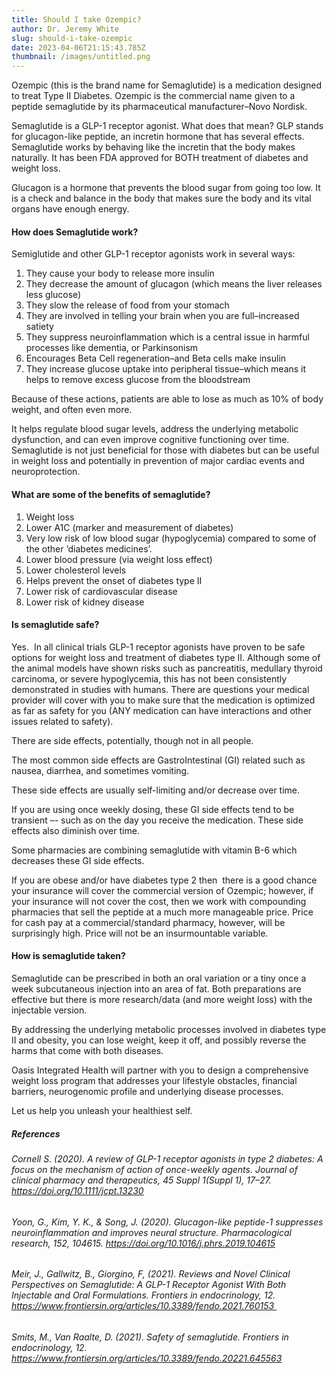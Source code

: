 ```yaml
---
title: Should I take Ozempic?
author: Dr. Jeremy White
slug: should-i-take-ozempic
date: 2023-04-06T21:15:43.785Z
thumbnail: /images/untitled.png
---
```



Ozempic (this is the brand name for Semaglutide) is a medication designed to treat Type II Diabetes. Ozempic is the commercial name given to a peptide semaglutide by its pharmaceutical manufacturer–Novo Nordisk. 

Semaglutide is a GLP-1 receptor agonist. What does that mean? GLP stands for glucagon-like peptide, an incretin hormone that has several effects. Semaglutide works by behaving like the incretin that the body makes naturally. It has been FDA approved for BOTH treatment of diabetes and weight loss.

Glucagon is a hormone that prevents the blood sugar from going too low. It is a check and balance in the body that makes sure the body and its vital organs have enough energy. 

#### How does Semaglutide work? 

Semiglutide and other GLP-1 receptor agonists work in several ways:

1. They cause your body to release more insulin 
2. They decrease the amount of glucagon (which means the liver releases less glucose)
3. They slow the release of food from your stomach
4. They are involved in telling your brain when you are full–increased satiety 
5. They suppress neuroinflammation which is a central issue in harmful processes like dementia, or Parkinsonism
6. Encourages Beta Cell regeneration–and Beta cells make insulin
7. They increase glucose uptake into peripheral tissue–which means it helps to remove excess glucose from the bloodstream

Because of these actions, patients are able to lose as much as 10% of body weight, and often even more. 

It helps regulate blood sugar levels, address the underlying metabolic dysfunction, and can even improve cognitive functioning over time. Semaglutide is not just beneficial for those with diabetes but can be useful in weight loss and potentially in prevention of major cardiac events and neuroprotection. 

#### What are some of the benefits of semaglutide? 

1. Weight loss
2. Lower A1C (marker and measurement of diabetes)
3. Very low risk of low blood sugar (hypoglycemia) compared to some of the other ‘diabetes medicines’. 
4. Lower blood pressure (via weight loss effect)
5. Lower cholesterol levels
6. Helps prevent the onset of diabetes type II
7. Lower risk of cardiovascular disease
8. Lower risk of kidney disease

#### Is semaglutide safe? 

Yes.  In all clinical trials GLP-1 receptor agonists have proven to be safe options for weight loss and treatment of diabetes type II. Although some of the animal models have shown risks such as pancreatitis, medullary thyroid carcinoma, or severe hypoglycemia, this has not been consistently demonstrated in studies with humans. There are questions your medical provider will cover with you to make sure that the medication is optimized as far as safety for you (ANY medication can have interactions and other issues related to safety). 

There are side effects, potentially, though not in all people. 

The most common side effects are GastroIntestinal (GI) related such as nausea, diarrhea, and sometimes vomiting. 

These side effects are usually self-limiting and/or decrease over time. 

If you are using once weekly dosing, these GI side effects tend to be transient –- such as on the day you receive the medication. These side effects also diminish over time. 

Some pharmacies are combining semaglutide with vitamin B-6 which decreases these GI side effects. 

If you are obese and/or have diabetes type 2 then  there is a good chance your insurance will cover the commercial version of Ozempic; however, if your insurance will not cover the cost, then we work with compounding pharmacies that sell the peptide at a much more manageable price. Price for cash pay at a commercial/standard pharmacy, however, will be surprisingly high. Price will not be an insurmountable variable. 

#### How is semaglutide taken? 

Semaglutide can be prescribed in both an oral variation or a tiny once a week subcutaneous injection into an area of fat. Both preparations are effective but there is more research/data (and more weight loss) with the injectable version. 

By addressing the underlying metabolic processes involved in diabetes type II and obesity, you can lose weight, keep it off, and possibly reverse the harms that come with both diseases. 

Oasis Integrated Health will partner with you to design a comprehensive weight loss program that addresses your lifestyle obstacles, financial barriers, neurogenomic profile and underlying disease processes. 

Let us help you unleash your healthiest self. 

##### References

###### Cornell S. (2020). A review of GLP-1 receptor agonists in type 2 diabetes: A focus on the mechanism of action of once-weekly agents. Journal of clinical pharmacy and therapeutics, 45 Suppl 1(Suppl 1), 17–27. <https://doi.org/10.1111/jcpt.13230>

###### Yoon, G., Kim, Y. K., & Song, J. (2020). Glucagon-like peptide-1 suppresses neuroinflammation and improves neural structure. Pharmacological research, 152, 104615. <https://doi.org/10.1016/j.phrs.2019.104615>

###### Meir, J., Gallwitz, B., Giorgino, F, (2021). Reviews and Novel Clinical Perspectives on Semaglutide: A GLP-1 Receptor Agonist With Both Injectable and Oral Formulations. Frontiers in endocrinology, 12. https://www.frontiersin.org/articles/10.3389/fendo.2021.760153 

###### Smits, M., Van Raalte, D. (2021). Safety of semaglutide. Frontiers in endocrinology, 12. <https://www.frontiersin.org/articles/10.3389/fendo.20221.645563>